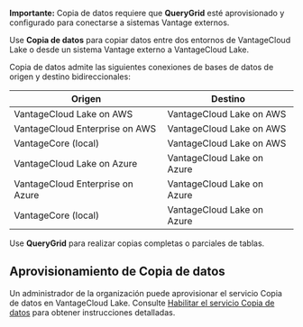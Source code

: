 **Importante:** Copia de datos requiere que **QueryGrid** esté aprovisionado y configurado para conectarse a sistemas Vantage externos.

Use **Copia de datos** para copiar datos entre dos entornos de VantageCloud Lake o desde un sistema Vantage externo a VantageCloud Lake.

Copia de datos admite las siguientes conexiones de bases de datos de origen y destino bidireccionales:

|Origen|Destino|
|-------|-------|
|VantageCloud Lake on AWS|VantageCloud Lake on AWS|
|VantageCloud Enterprise on AWS|VantageCloud Lake on AWS|
|VantageCore (local)|VantageCloud Lake on AWS|
|VantageCloud Lake on Azure|VantageCloud Lake on Azure|
|VantageCloud Enterprise on Azure|VantageCloud Lake on Azure|
|VantageCore (local)|VantageCloud Lake on Azure|

Use **QueryGrid** para realizar copias completas o parciales de tablas.

## Aprovisionamiento de Copia de datos


Un administrador de la organización puede aprovisionar el servicio Copia de datos en VantageCloud Lake. Consulte [Habilitar el servicio Copia de datos](https://docs.teradata.com/access/sources/dita/topic?dita:topicPath=zmv1694773546514.dita&utm_source=console&utm_medium=iph) para obtener instrucciones detalladas.

